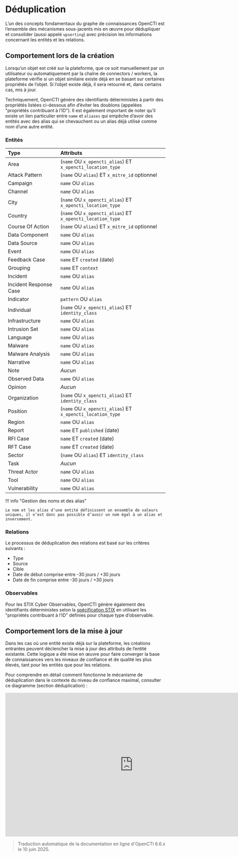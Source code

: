 # Déduplication

L’un des concepts fondamentaux du graphe de connaissances OpenCTI est l’ensemble des mécanismes sous-jacents mis en œuvre pour dédupliquer et consolider (aussi appelé `upserting`) avec précision les informations concernant les entités et les relations.

## Comportement lors de la création

Lorsqu’un objet est créé sur la plateforme, que ce soit manuellement par un utilisateur ou automatiquement par la chaîne de connectors / workers, la plateforme vérifie si un objet similaire existe déjà en se basant sur certaines propriétés de l’objet. Si l’objet existe déjà, il sera retourné et, dans certains cas, mis à jour.

Techniquement, OpenCTI génère des identifiants déterministes à partir des propriétés listées ci-dessous afin d’éviter les doublons (appelées "propriétés contribuant à l’ID"). Il est également important de noter qu’il existe un lien particulier entre `name` et `aliases` qui empêche d’avoir des entités avec des alias qui se chevauchent ou un alias déjà utilisé comme nom d’une autre entité.

### Entités

| Type                    | Attributs                                                    |
| :---------------------- |:------------------------------------------------------------|
| Area                    | (`name` OU `x_opencti_alias`) ET `x_opencti_location_type`   |
| Attack Pattern          | (`name` OU `alias`) ET `x_mitre_id` optionnel                |
| Campaign                | `name` OU `alias`                                            |
| Channel                 | `name` OU `alias`                                            |
| City                    | (`name` OU `x_opencti_alias`) ET `x_opencti_location_type`   |
| Country                 | (`name` OU `x_opencti_alias`) ET `x_opencti_location_type`   |
| Course Of Action        | (`name` OU `alias`) ET `x_mitre_id` optionnel                |
| Data Component          | `name` OU `alias`                                            |
| Data Source             | `name` OU `alias`                                            |
| Event                   | `name` OU `alias`                                            |
| Feedback Case           | `name` ET `created` (date)                                   |
| Grouping                | `name` ET `context`                                          |
| Incident                | `name` OU `alias`                                            |
| Incident Response Case  | `name` OU `alias`                                            |
| Indicator               | `pattern` OU `alias`                                         |
| Individual              | (`name` OU `x_opencti_alias`) ET `identity_class`            |
| Infrastructure          | `name` OU `alias`                                            |
| Intrusion Set           | `name` OU `alias`                                            |
| Language                | `name` OU `alias`                                            |
| Malware                 | `name` OU `alias`                                            |
| Malware Analysis        | `name` OU `alias`                                            |
| Narrative               | `name` OU `alias`                                            |
| Note                    | *Aucun*                                                      |
| Observed Data           | `name` OU `alias`                                            |
| Opinion                 | *Aucun*                                                      |
| Organization            | (`name` OU `x_opencti_alias`) ET `identity_class`            |
| Position                | (`name` OU `x_opencti_alias`) ET `x_opencti_location_type`   |
| Region                  | `name` OU `alias`                                            |
| Report                  | `name` ET `published` (date)                                 |
| RFI Case                | `name` ET `created` (date)                                   |
| RFT Case                | `name` ET `created` (date)                                   |
| Sector                  | (`name` OU `alias`) ET `identity_class`                      |
| Task                    | *Aucun*                                                      |
| Threat Actor            | `name` OU `alias`                                            |
| Tool                    | `name` OU `alias`                                            |
| Vulnerability           | `name` OU `alias`                                            |

!!! info "Gestion des noms et des alias"
    
    Le nom et les alias d’une entité définissent un ensemble de valeurs uniques, il n’est donc pas possible d’avoir un nom égal à un alias et inversement.

### Relations

Le processus de déduplication des relations est basé sur les critères suivants :

* Type
* Source
* Cible
* Date de début comprise entre -30 jours / +30 jours
* Date de fin comprise entre -30 jours / +30 jours

### Observables

Pour les STIX Cyber Observables, OpenCTI génère également des identifiants déterministes selon la [spécification STIX](https://docs.oasis-open.org/cti/stix/v2.1/csprd01/stix-v2.1-csprd01.html#_Toc16070607) en utilisant les "propriétés contribuant à l’ID" définies pour chaque type d’observable.

## Comportement lors de la mise à jour

Dans les cas où une entité existe déjà sur la plateforme, les créations entrantes peuvent déclencher la mise à jour des attributs de l’entité existante.
Cette logique a été mise en œuvre pour faire converger la base de connaissances vers les niveaux de confiance et de qualité les plus élevés, tant pour les entités que pour les relations.

Pour comprendre en détail comment fonctionne le mécanisme de déduplication dans le contexte du niveau de confiance maximal, consulter ce diagramme (section déduplication) :

<iframe style="border: 1px solid rgba(0, 0, 0, 0.1);" width="800" height="450" src="https://www.figma.com/embed?embed_host=share&url=https%3A%2F%2Fwww.figma.com%2Ffile%2FlVU6O39B76MJmtnzg9DbZZ%2FConfidence-Level---Documentation%3Ftype%3Dwhiteboard%26node-id%3D0%253A1%26t%3DPQWrdBF6iMGEp0bw-1" allowfullscreen></iframe>

> Traduction automatique de la documentation en ligne d'OpenCTI 6.6.x le 10 juin 2025.